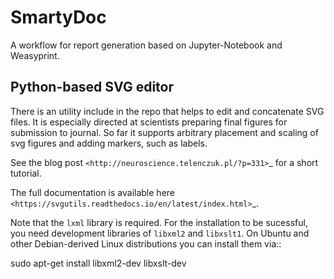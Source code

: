# SmartyDoc

A workflow for report generation based on Jupyter-Notebook and Weasyprint.

## Python-based SVG editor

There is an utility include in the repo that helps to edit and concatenate SVG
files. It is especially directed at scientists preparing final figures
for submission to journal. So far it supports arbitrary placement and
scaling of svg figures and adding markers, such as labels.

See the blog post `<http://neuroscience.telenczuk.pl/?p=331>`_  for a short tutorial.

The full documentation is available here
`<https://svgutils.readthedocs.io/en/latest/index.html>`_.

Note that the `lxml` library is required.
For the installation to be sucessful, you need development libraries of `libxml2` and `libxslt1`.
On Ubuntu and other Debian-derived Linux distributions you can install them via::

   sudo apt-get install libxml2-dev libxslt-dev

